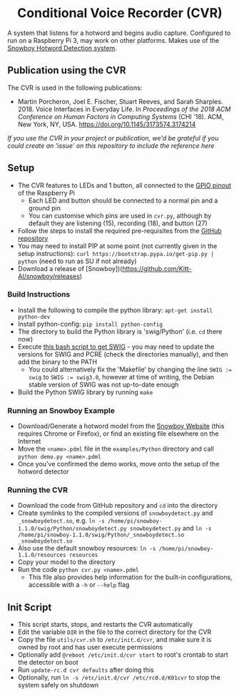<h1 align="center">
	Conditional Voice Recorder (CVR)
</h1>

A system that listens for a hotword and begins audio capture. Configured to run on a Raspberry Pi 3, may work on other 
platforms. Makes use of the [Snowboy Hotword Detection system](https://snowboy.kitt.ai/).


## Publication using the CVR
The CVR is used in the following publications:
* Martin Porcheron, Joel E. Fischer, Stuart Reeves, and Sarah Sharples. 2018. Voice Interfaces in Everyday Life. In _Proceedings of the 2018 ACM Conference on Human Factors in Computing Systems_ (CHI '18). ACM, New York, NY, USA.  https://doi.org/10.1145/3173574.3174214

_If you use the CVR in your project or publication, we'd be grateful if you could create an 'issue' on this repository to include the reference here_ 

## Setup
* The CVR features to LEDs and 1 button, all connected to the [GPIO pinout](https://pinout.xyz) of the Raspberry Pi
  - Each LED and button should be connected to a normal pin and a ground pin
  - You can customise which pins are used in `cvr.py`, although by default they are listening (15), recording (18), and button (27)
* Follow the steps to install the required pre-requisites from the 
  [GitHub repository](https://github.com/kitt-ai/snowboy#ubunturaspberry-pi)  
* You may need to install PIP at some point (not currently given in the setup instructions): 
  `curl https://bootstrap.pypa.io/get-pip.py | python` (need to run as SU if not already)
* Download a release of [Snowboy])(https://github.com/Kitt-AI/snowboy/releases)

### Build Instructions
* Install the following to compile the python library: `apt-get install python-dev`
* Install python-config: `pip install python-config`
* The directory to build the Python library is 'swig/Python' (i.e. `cd` there now)
* Execute [this bash script to get SWIG](https://github.com/Kitt-AI/snowboy/issues/17#issuecomment-224766173) - you may 
  need to update the versions for SWIG and PCRE (check the directories manually), and then add the binary to the PATH
  - You could alternatively fix the 'Makefile' by changing the line `SWIG := swig` to `SWIG := swig3.0`, however at 
    time of writing, the Debian stable version of SWIG was not up-to-date enough
* Build the Python SWIG library by running `make`

### Running an Snowboy Example
* Download/Generate a hotword model from the [Snowboy Website](https://snowboy.kitt.ai) (this requires Chrome or 
  Firefox), or find an existing file elsewhere on the Internet
* Move the `<name>.pdml` file in the `examples/Python` directory and call `python demo.py <name>.pdml`
* Once you've confirmed the demo works, move onto the setup of the hotword detector

### Running the CVR
* Download the code from GitHub repository and `cd` into the directory
* Create symlinks to the compiled versions of `snowboydetect.py` and `_snowboydetect.so`, e.g.
  `ln -s /home/pi/snowboy-1.1.0/swig/Python/snowboydetect.py snowboydetect.py` and
  `ln -s /home/pi/snowboy-1.1.0/swig/Python/_snowboydetect.so _snowboydetect.so`
* Also use the default snowboy resources:
  `ln -s /home/pi/snowboy-1.1.0/resources resources`
* Copy your model to the directory
* Run the code `python cvr.py <name>.pdml`
  - This file also provides help information for the built-in configurations, accessible with a `-h` or `--help` flag

## Init Script
* This script starts, stops, and restarts the CVR automatically
* Edit the variable `DIR` in the file to the correct directory for the CVR
* Copy the file `utils/cvr.sh` to `/etc/init.d/cvr`, and make sure it is owned by root and has user execute permissions
* Optionally add `@reboot /etc/init.d/cvr start` to root's crontab to start the detector on boot
* Run `update-rc.d cvr defaults` after doing this
* Optionally, run `ln -s /etc/init.d/cvr /etc/rc0.d/K01cvr` to stop the system safely on shutdown
